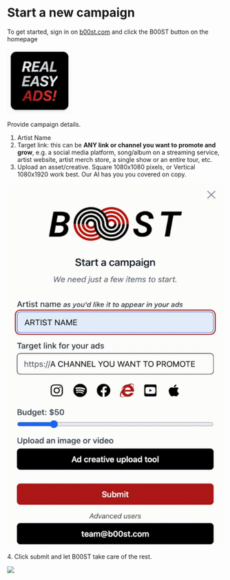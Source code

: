 # Start a new campaign

To get started, sign in on [b00st.com](https://b00st.com) and click the B00ST button on the homepage

![](../../.gitbook/assets/boost-button-export-150x150.gif)

Provide campaign details.&#x20;

1. Artist Name
2. Target link: this can be **ANY link or channel you want to promote and grow**, e.g. a social media platform, song/album on a streaming service, artist website, artist merch store, a single show or an entire tour, etc.&#x20;
3. Upload an asset/creative. Square 1080x1080 pixels, or Vertical 1080x1920 work best. Our AI has you you covered on copy.&#x20;

![](../../.gitbook/assets/b00st-easy-buttom-how-to-start-campaign.gif)

4\. Click submit and let B00ST take care of the rest. &#x20;

![](<../../.gitbook/assets/b00st-easy-buttom-how-to-start-campaign\_success-page (1).png>)

